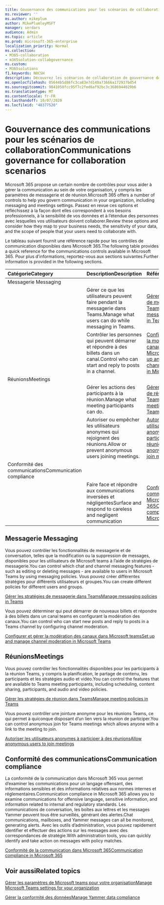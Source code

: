 ```yaml
---
title: Gouvernance des communications pour les scénarios de collaboration
ms.reviewer: ''
ms.author: mikeplum
author: MikePlumleyMSFT
manager: serdars
audience: Admin
ms.topic: article
ms.prod: microsoft-365-enterprise
localization_priority: Normal
ms.collection:
- M365-collaboration
- m365solution-collabgovernance
ms.custom:
- M365solutions
f1.keywords: NOCSH
description: Découvrez les scénarios de collaboration de gouvernance des communications.
ms.openlocfilehash: 05644b5d86fc3ca83e7d140a73666a172937bd54
ms.sourcegitcommit: 9841058fcc95f7c2fed6af92bc3c3686944829b6
ms.translationtype: MT
ms.contentlocale: fr-FR
ms.lasthandoff: 10/07/2020
ms.locfileid: "48377520"
---
```

# <a name="communications-governance-for-collaboration-scenarios"></a><span data-ttu-id="0c266-103">Gouvernance des communications pour les scénarios de collaboration</span><span class="sxs-lookup"><span data-stu-id="0c266-103">Communications governance for collaboration scenarios</span></span>

<span data-ttu-id="0c266-104">Microsoft 365 propose un certain nombre de contrôles pour vous aider à gérer la communication au sein de votre organisation, y compris les paramètres de messagerie et de réunion.</span><span class="sxs-lookup"><span data-stu-id="0c266-104">Microsoft 365 offers a number of controls to help you govern communication in your organization, including messaging and meetings settings.</span></span> <span data-ttu-id="0c266-105">Passez en revue ces options et réfléchissez à la façon dont elles correspondent à vos besoins professionnels, à la sensibilité de vos données et à l’étendue des personnes avec lesquelles vos utilisateurs doivent collaborer.</span><span class="sxs-lookup"><span data-stu-id="0c266-105">Review these options and consider how they map to your business needs, the sensitivity of your data, and the scope of people that your users need to collaborate with.</span></span>

<span data-ttu-id="0c266-106">Le tableau suivant fournit une référence rapide pour les contrôles de communication disponibles dans Microsoft 365.</span><span class="sxs-lookup"><span data-stu-id="0c266-106">The following table provides a quick reference for the communications controls available in Microsoft 365.</span></span> <span data-ttu-id="0c266-107">Pour plus d’informations, reportez-vous aux sections suivantes.</span><span class="sxs-lookup"><span data-stu-id="0c266-107">Further information is provided in the following sections.</span></span>

|<span data-ttu-id="0c266-108">Catégorie</span><span class="sxs-lookup"><span data-stu-id="0c266-108">Category</span></span>|<span data-ttu-id="0c266-109">Description</span><span class="sxs-lookup"><span data-stu-id="0c266-109">Description</span></span>|<span data-ttu-id="0c266-110">Référence</span><span class="sxs-lookup"><span data-stu-id="0c266-110">Reference</span></span>|
|:-------|:----------|:--------|
|<span data-ttu-id="0c266-111">Messagerie </span><span class="sxs-lookup"><span data-stu-id="0c266-111">Messaging</span></span>|||
||<span data-ttu-id="0c266-112">Gérer ce que les utilisateurs peuvent faire pendant la messagerie dans Teams.</span><span class="sxs-lookup"><span data-stu-id="0c266-112">Manage what users can do while messaging in Teams.</span></span>|[<span data-ttu-id="0c266-113">Gérer les stratégies de messagerie dans Teams</span><span class="sxs-lookup"><span data-stu-id="0c266-113">Manage messaging policies in Teams</span></span>](https://docs.microsoft.com/microsoftteams/messaging-policies-in-teams)|
||<span data-ttu-id="0c266-114">Contrôler les personnes qui peuvent démarrer et répondre à des billets dans un canal.</span><span class="sxs-lookup"><span data-stu-id="0c266-114">Control who can start and reply to posts in a channel.</span></span>|[<span data-ttu-id="0c266-115">Configurer et gérer la modération des canaux dans Microsoft teams</span><span class="sxs-lookup"><span data-stu-id="0c266-115">Set up and manage channel moderation in Microsoft Teams</span></span>](https://docs.microsoft.com/microsoftteams/manage-channel-moderation-in-teams)|
|<span data-ttu-id="0c266-116">Réunions</span><span class="sxs-lookup"><span data-stu-id="0c266-116">Meetings</span></span>|||
||<span data-ttu-id="0c266-117">Gérer les actions des participants à la réunion.</span><span class="sxs-lookup"><span data-stu-id="0c266-117">Manage what meeting participants can do.</span></span>|[<span data-ttu-id="0c266-118">Gérer les stratégies de réunion dans Teams</span><span class="sxs-lookup"><span data-stu-id="0c266-118">Manage meeting policies in Teams</span></span>](https://docs.microsoft.com/microsoftteams/meeting-policies-in-teams)|
||<span data-ttu-id="0c266-119">Autoriser ou empêcher les utilisateurs anonymes qui rejoignent des réunions.</span><span class="sxs-lookup"><span data-stu-id="0c266-119">Allow or prevent anonymous users joining meetings.</span></span>|[<span data-ttu-id="0c266-120">Autoriser les utilisateurs anonymes à participer à des réunions</span><span class="sxs-lookup"><span data-stu-id="0c266-120">Allow anonymous users to join meetings</span></span>](https://docs.microsoft.com/microsoftteams/meeting-settings-in-teams#allow-anonymous-users-to-join-meetings)|
|<span data-ttu-id="0c266-121">Conformité des communications</span><span class="sxs-lookup"><span data-stu-id="0c266-121">Communication compliance</span></span>|||
||<span data-ttu-id="0c266-122">Faire face et répondre aux communications inversées et négligentes</span><span class="sxs-lookup"><span data-stu-id="0c266-122">Surface and respond to careless and negligent communication</span></span>|[<span data-ttu-id="0c266-123">Conformité de la communication dans Microsoft 365</span><span class="sxs-lookup"><span data-stu-id="0c266-123">Communication compliance in Microsoft 365</span></span>](https://docs.microsoft.com/microsoft-365/compliance/communication-compliance)|

## <a name="messaging"></a><span data-ttu-id="0c266-124">Messagerie </span><span class="sxs-lookup"><span data-stu-id="0c266-124">Messaging</span></span>

<span data-ttu-id="0c266-125">Vous pouvez contrôler les fonctionnalités de messagerie et de conversation, telles que la modification ou la suppression de messages, disponibles pour les utilisateurs de Microsoft teams à l’aide de stratégies de messagerie.</span><span class="sxs-lookup"><span data-stu-id="0c266-125">You can control which chat and channel messaging features - such as editing or deleting messages - are available to users in Microsoft Teams by using messaging policies.</span></span> <span data-ttu-id="0c266-126">Vous pouvez créer différentes stratégies pour différents utilisateurs et groupes.</span><span class="sxs-lookup"><span data-stu-id="0c266-126">You can create different policies for different users and groups.</span></span>

[<span data-ttu-id="0c266-127">Gérer les stratégies de messagerie dans Teams</span><span class="sxs-lookup"><span data-stu-id="0c266-127">Manage messaging policies in Teams</span></span>](https://docs.microsoft.com/microsoftteams/messaging-policies-in-teams)

<span data-ttu-id="0c266-128">Vous pouvez déterminer qui peut démarrer de nouveaux billets et répondre à des billets dans un canal teams en configurant la modération des canaux.</span><span class="sxs-lookup"><span data-stu-id="0c266-128">You can control who can start new posts and reply to posts in a Teams channel by configuring channel moderation.</span></span>

[<span data-ttu-id="0c266-129">Configurer et gérer la modération des canaux dans Microsoft teams</span><span class="sxs-lookup"><span data-stu-id="0c266-129">Set up and manage channel moderation in Microsoft Teams</span></span>](https://docs.microsoft.com/microsoftteams/manage-channel-moderation-in-teams)

## <a name="meetings"></a><span data-ttu-id="0c266-130">Réunions</span><span class="sxs-lookup"><span data-stu-id="0c266-130">Meetings</span></span>

<span data-ttu-id="0c266-131">Vous pouvez contrôler les fonctionnalités disponibles pour les participants à la réunion Teams, y compris la planification, le partage de contenu, les participants et les stratégies audio et vidéo.</span><span class="sxs-lookup"><span data-stu-id="0c266-131">You can control the features that are available to Teams meeting participants, including scheduling, content sharing, participants, and audio and video policies.</span></span>

[<span data-ttu-id="0c266-132">Gérer les stratégies de réunion dans Teams</span><span class="sxs-lookup"><span data-stu-id="0c266-132">Manage meeting policies in Teams</span></span>](https://docs.microsoft.com/microsoftteams/meeting-policies-in-teams)

<span data-ttu-id="0c266-133">Vous pouvez contrôler une jointure anonyme pour les réunions Teams, ce qui permet à quiconque disposant d’un lien vers la réunion de participer.</span><span class="sxs-lookup"><span data-stu-id="0c266-133">You can control anonymous join for Teams meetings which allows anyone with a link to the meeting to join.</span></span>

[<span data-ttu-id="0c266-134">Autoriser les utilisateurs anonymes à participer à des réunions</span><span class="sxs-lookup"><span data-stu-id="0c266-134">Allow anonymous users to join meetings</span></span>](https://docs.microsoft.com/microsoftteams/meeting-settings-in-teams#allow-anonymous-users-to-join-meetings)


## <a name="communication-compliance"></a><span data-ttu-id="0c266-135">Conformité des communications</span><span class="sxs-lookup"><span data-stu-id="0c266-135">Communication compliance</span></span>

<span data-ttu-id="0c266-136">La conformité de la communication dans Microsoft 365 vous permet d’examiner les communications pour un langage offensant, des informations sensibles et des informations relatives aux normes internes et réglementaires.</span><span class="sxs-lookup"><span data-stu-id="0c266-136">Communication compliance in Microsoft 365 allows you to examine communications for offensive language, sensitive information, and information related to internal and regulatory standards.</span></span> <span data-ttu-id="0c266-137">Les communications de conversation, les boîtes aux lettres et les messages Yammer peuvent tous être surveillés, générant des alertes.</span><span class="sxs-lookup"><span data-stu-id="0c266-137">Chat communications, mailboxes, and Yammer messages can all be monitored, generating alerts.</span></span> <span data-ttu-id="0c266-138">Avec les outils d’administration, vous pouvez rapidement identifier et effectuer des actions sur les messages avec des correspondances de stratégie.</span><span class="sxs-lookup"><span data-stu-id="0c266-138">With administration tools, you can quickly identify and take action on messages with policy matches.</span></span>

[<span data-ttu-id="0c266-139">Conformité de la communication dans Microsoft 365</span><span class="sxs-lookup"><span data-stu-id="0c266-139">Communication compliance in Microsoft 365</span></span>](https://docs.microsoft.com/microsoft-365/compliance/communication-compliance)

## <a name="related-topics"></a><span data-ttu-id="0c266-140">Voir aussi</span><span class="sxs-lookup"><span data-stu-id="0c266-140">Related topics</span></span>

[<span data-ttu-id="0c266-141">Gérer les paramètres de Microsoft teams pour votre organisation</span><span class="sxs-lookup"><span data-stu-id="0c266-141">Manage Microsoft Teams settings for your organization</span></span>](https://docs.microsoft.com/microsoftteams/enable-features-office-365)

[<span data-ttu-id="0c266-142">Gérer la conformité des données</span><span class="sxs-lookup"><span data-stu-id="0c266-142">Manage Yammer data compliance</span></span>](https://docs.microsoft.com/yammer/manage-security-and-compliance/manage-data-compliance)

